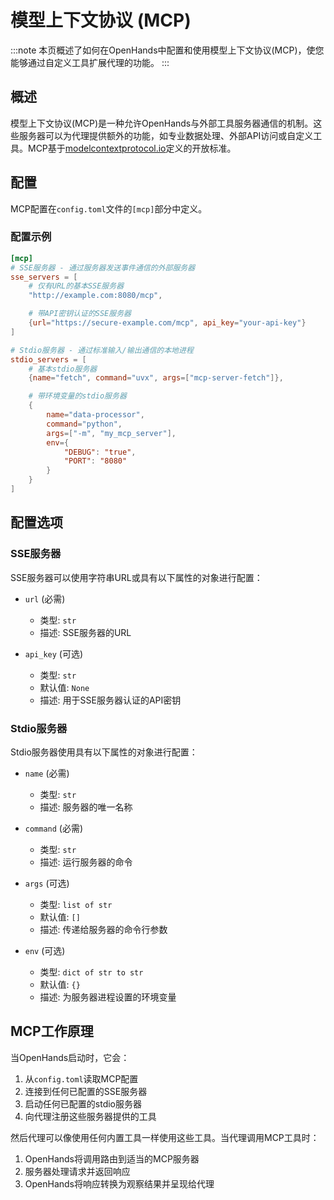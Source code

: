 # 模型上下文协议 (MCP)

:::note
本页概述了如何在OpenHands中配置和使用模型上下文协议(MCP)，使您能够通过自定义工具扩展代理的功能。
:::

## 概述

模型上下文协议(MCP)是一种允许OpenHands与外部工具服务器通信的机制。这些服务器可以为代理提供额外的功能，如专业数据处理、外部API访问或自定义工具。MCP基于[modelcontextprotocol.io](https://modelcontextprotocol.io)定义的开放标准。

## 配置

MCP配置在`config.toml`文件的`[mcp]`部分中定义。

### 配置示例

```toml
[mcp]
# SSE服务器 - 通过服务器发送事件通信的外部服务器
sse_servers = [
    # 仅有URL的基本SSE服务器
    "http://example.com:8080/mcp",

    # 带API密钥认证的SSE服务器
    {url="https://secure-example.com/mcp", api_key="your-api-key"}
]

# Stdio服务器 - 通过标准输入/输出通信的本地进程
stdio_servers = [
    # 基本stdio服务器
    {name="fetch", command="uvx", args=["mcp-server-fetch"]},

    # 带环境变量的stdio服务器
    {
        name="data-processor",
        command="python",
        args=["-m", "my_mcp_server"],
        env={
            "DEBUG": "true",
            "PORT": "8080"
        }
    }
]
```

## 配置选项

### SSE服务器

SSE服务器可以使用字符串URL或具有以下属性的对象进行配置：

- `url` (必需)
  - 类型: `str`
  - 描述: SSE服务器的URL

- `api_key` (可选)
  - 类型: `str`
  - 默认值: `None`
  - 描述: 用于SSE服务器认证的API密钥

### Stdio服务器

Stdio服务器使用具有以下属性的对象进行配置：

- `name` (必需)
  - 类型: `str`
  - 描述: 服务器的唯一名称

- `command` (必需)
  - 类型: `str`
  - 描述: 运行服务器的命令

- `args` (可选)
  - 类型: `list of str`
  - 默认值: `[]`
  - 描述: 传递给服务器的命令行参数

- `env` (可选)
  - 类型: `dict of str to str`
  - 默认值: `{}`
  - 描述: 为服务器进程设置的环境变量

## MCP工作原理

当OpenHands启动时，它会：

1. 从`config.toml`读取MCP配置
2. 连接到任何已配置的SSE服务器
3. 启动任何已配置的stdio服务器
4. 向代理注册这些服务器提供的工具

然后代理可以像使用任何内置工具一样使用这些工具。当代理调用MCP工具时：

1. OpenHands将调用路由到适当的MCP服务器
2. 服务器处理请求并返回响应
3. OpenHands将响应转换为观察结果并呈现给代理